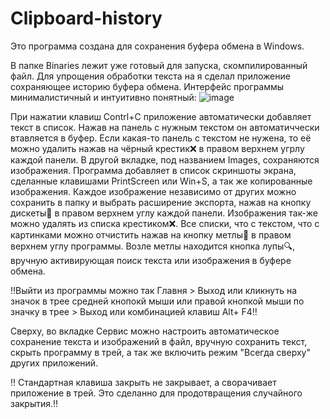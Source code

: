 # Clipboard-history
Это программа создана для сохранения буфера обмена в Windows.

В папке Binaries лежит уже готовый для запуска, скомпилированный файл.
Для упрощения обработки текста на я сделал приложение сохраняющее историю буфера обмена.
Интерфейс программы минималистичный и интуитивно понятный:
![image](https://github.com/Apilot16/Clipboard-history/assets/126118661/7dd00167-ff7c-4d77-9918-0036c9490f60)

При нажатии клавиш Contrl+C приложение автоматически добавляет текст в список.
Нажав на панель с нужным текстом он автоматиччески втавляется в буфер.
Если какая-то панель с текстом не нужена, то её можно удалить нажав на чёрный крестик❌ в правом верхнем угрлу каждой панели.
В другой вкладке, под названием Images, сохраняются изображения. Программа добавляет в список скриншоты экрана, сделанные клавишами PrintScreen или Win+S, а так же копированные изображения. Каждое изображение независимо от других можно сохранить в папку и выбрать расширение экспорта, нажав на кнопку дискеты💾 в правом верхнем углу каждой панели.
Изображения так-же можно удалять из списка крестиком❌.
Все списки, что с текстом, что с картинками можно отчистить нажав на кнопку метлы🧹 в правом верхнем углу программы.
Возле метлы находится кнопка лупы🔍, вручную активирующая поиск текста или изображения в буфере обмена.

‼Выйти из программы можно так Главня > Выход или кликнуть на значок в трее средней кнопокй мыши или правой кнопкой мыши по значку в трее > Выход или комбинацией клавиш Alt+ F4‼

Сверху, во вкладке Сервис можно настроить автоматическое сохранение текста и изображений в файл, вручную сохранить текст, скрыть программу в трей, а так же включить режим "Всегда сверху" других приложений.

‼ Стандартная клавиша закрыть не закрывает, а сворачивает приложение в трей. Это сделанно для продотвращения случайного закрытия.‼

